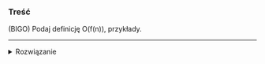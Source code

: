 ### Treść
(BIGO)
Podaj definicję O(f(n)), przykłady.

------
<details><summary>Rozwiązanie</summary>
<p>


